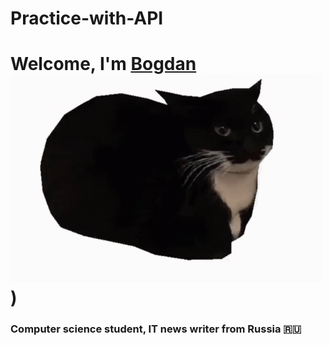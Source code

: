 # Practice-with-API
# Welcome, I'm [Bogdan]() ![](https://github.com/BogdanGryaznov/Practice-with-API/blob/main/maxwell-the-cat-maxwell.gif)) 
### Computer science student, IT news writer from Russia 🇷🇺
